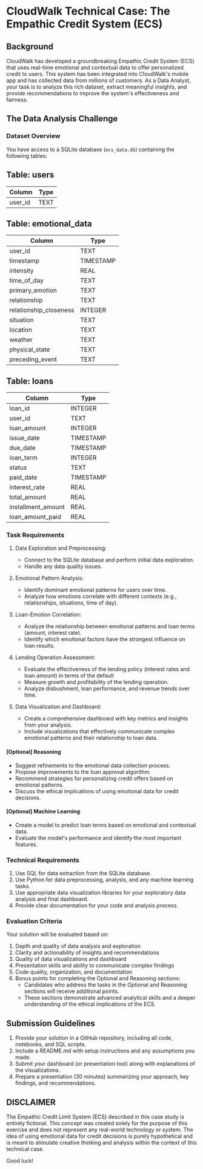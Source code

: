 # CloudWalk Technical Case: The Empathic Credit System (ECS)

## Background
CloudWalk has developed a groundbreaking Empathic Credit System (ECS) that uses real-time emotional and contextual data to offer personalized credit to users. This system has been integrated into CloudWalk's mobile app and has collected data from millions of customers. As a Data Analyst, your task is to analyze this rich dataset, extract meaningful insights, and provide recommendations to improve the system's effectiveness and fairness.

## The Data Analysis Challenge

### Dataset Overview
You have access to a SQLite database (`ecs_data.db`) containing the following tables:

## Table: users

| Column | Type |
|--------|------|
| user_id | TEXT |

## Table: emotional_data

| Column | Type |
|--------|------|
| user_id | TEXT |
| timestamp | TIMESTAMP |
| intensity | REAL |
| time_of_day | TEXT |
| primary_emotion | TEXT |
| relationship | TEXT |
| relationship_closeness | INTEGER |
| situation | TEXT |
| location | TEXT |
| weather | TEXT |
| physical_state | TEXT |
| preceding_event | TEXT |

## Table: loans

| Column | Type |
|--------|------|
| loan_id | INTEGER |
| user_id | TEXT |
| loan_amount | INTEGER |
| issue_date | TIMESTAMP |
| due_date | TIMESTAMP |
| loan_term | INTEGER |
| status | TEXT |
| paid_date | TIMESTAMP |
| interest_rate | REAL |
| total_amount | REAL |
| installment_amount | REAL |
| loan_amount_paid | REAL |

### Task Requirements

1. Data Exploration and Preprocessing:
   - Connect to the SQLite database and perform initial data exploration.
   - Handle any data quality issues.

2. Emotional Pattern Analysis:
   - Identify dominant emotional patterns for users over time.
   - Analyze how emotions correlate with different contexts (e.g., relationships, situations, time of day).

3. Loan-Emotion Correlation:
   - Analyze the relationship between emotional patterns and loan terms (amount, interest rate).
   - Identify which emotional factors have the strongest influence on loan results.

4. Lending Operation Assessment:
   - Evaluate the effectiveness of the lending policy (interest rates and loan amount) in terms of the default
   - Measure growth and profitability of the lending operation.
   - Analyze disbushment, loan performance, and revenue trends over time.

5. Data Visualization and Dashboard:
   - Create a comprehensive dashboard with key metrics and insights from your analysis.
   - Include visualizations that effectively communicate complex emotional patterns and their relationship to loan data.

#### [Optional] Reasoning

- Suggest refinements to the emotional data collection process.
- Propose improvements to the loan approval algorithm.
- Recommend strategies for personalizing credit offers based on emotional patterns.
- Discuss the ethical implications of using emotional data for credit decisions.

#### [Optional] Machine Learning

- Create a model to predict loan terms based on emotional and contextual data.
- Evaluate the model's performance and identify the most important features.

### Technical Requirements

1. Use SQL for data extraction from the SQLite database.
2. Use Python for data preprocessing, analysis, and any machine learning tasks.
3. Use appropriate data visualization libraries for your exploratory data analysis and final dashboard.
4. Provide clear documentation for your code and analysis process.

### Evaluation Criteria

Your solution will be evaluated based on:

1. Depth and quality of data analysis and exploration
2. Clarity and actionability of insights and recommendations
3. Quality of data visualizations and dashboard
4. Presentation skills and ability to communicate complex findings
5. Code quality, organization, and documentation
6. Bonus points for completing the Optional and Reasoning sections:
   - Candidates who address the tasks in the Optional and Reasoning sections will receive additional points.
   - These sections demonstrate advanced analytical skills and a deeper understanding of the ethical implications of the ECS.

## Submission Guidelines

1. Provide your solution in a GitHub repository, including all code, notebooks, and SQL scripts.
2. Include a README.md with setup instructions and any assumptions you made.
3. Submit your dashboard (or presentation tool) along with explanations of the visualizations.
4. Prepare a presentation (30 minutes) summarizing your approach, key findings, and recommendations.

## DISCLAIMER

The Empathic Credit Limit System (ECS) described in this case study is entirely fictional. This concept was created solely for the purpose of this exercise and does not represent any real-world technology or system. The idea of using emotional data for credit decisions is purely hypothetical and is meant to stimulate creative thinking and analysis within the context of this technical case.

Good luck!
